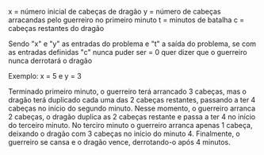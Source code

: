 x = número inicial de cabeças de dragão
y = número de cabeças arracandas pelo guerreiro no primeiro minuto
t = minutos de batalha
c = cabeças restantes do dragão

Sendo "x" e "y" as entradas do problema e "t" a saída do problema, se com as entradas definidas "c" nunca puder ser = 0 quer dizer que o guerreiro nunca derrotará o dragão

Exemplo: x = 5 e y = 3

Terminado primeiro minuto, o guerreiro terá arrancado 3 cabeças, mas o dragão terá duplicado cada uma das 2 cabeças restantes, passando a ter 4 cabeças no início do segundo minuto. Nesse momento, o guerreiro arranca 2 cabeças, o dragão duplica as 2 cabeças restante e passa a ter 4 no início do terceiro minuto. No terciro minuto o guerreiro arranca apenas 1 cabeça, deixando o dragão com 3 cabeças no início do minuto 4. Finalmente, o guerreiro se cansa e o dragão vence, derrotando-o após 4 minutos.